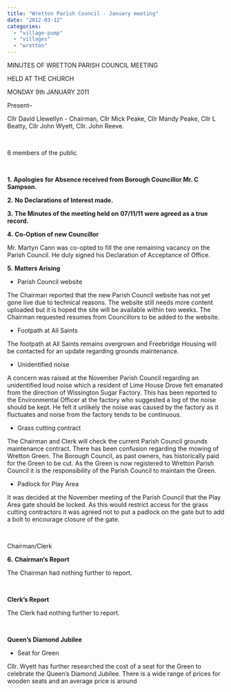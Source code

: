 ```yaml
---
title: "Wretton Parish Council - January meeting"
date: "2012-03-12"
categories: 
  - "village-pump"
  - "villages"
  - "wretton"
---
```


MINUTES OF WRETTON PARISH COUNCIL MEETING

HELD AT THE CHURCH

MONDAY 9th JANUARY 2011

Present–

Cllr David Llewellyn - Chairman, Cllr Mick Peake, Cllr Mandy Peake, Cllr L Beatty, Cllr John Wyett, Cllr. John Reeve.

 

6 members of the public

 

**1\.** **Apologies** **for Absence received from Borough Councillor Mr. C Sampson.**

**2\.** **No Declarations of Interest made.**

**3\.** **The Minutes of the meeting held on** **07/11/11** **were agreed as a true record.**

**4\.** **Co-Option of new Councillor**

Mr. Martyn Cann was co-opted to fill the one remaining vacancy on the Parish Council. He duly signed his Declaration of Acceptance of Office.

**5\.** **Matters Arising**

- Parish Council website

The Chairman reported that the new Parish Council website has not yet gone live due to technical reasons. The website still needs more content uploaded but it is hoped the site will be available within two weeks. The Chairman requested resumes from Councillors to be added to the website.

- Footpath at All Saints

The footpath at All Saints remains overgrown and Freebridge Housing will be contacted for an update regarding grounds maintenance.

- Unidentified noise

A concern was raised at the November Parish Council regarding an unidentified loud noise which a resident of Lime House Drove felt emanated from the direction of Wissington Sugar Factory. This has been reported to the Environmental Officer at the factory who suggested a log of the noise should be kept. He felt it unlikely the noise was caused by the factory as it fluctuates and noise from the factory tends to be continuous.

- Grass cutting contract

The Chairman and Clerk will check the current Parish Council grounds maintenance contract. There has been confusion regarding the mowing of Wretton Green. The Borough Council, as past owners, has historically paid for the Green to be cut. As the Green is now registered to Wretton Parish Council it is the responsibility of the Parish Council to maintain the Green.

- Padlock for Play Area

It was decided at the November meeting of the Parish Council that the Play Area gate should be locked. As this would restrict access for the grass cutting contractors it was agreed not to put a padlock on the gate but to add a bolt to encourage closure of the gate.

 

Chairman/Clerk

**6\.** **Chairman’s Report**

The Chairman had nothing further to report.

 

**Clerk’s Report**

The Clerk had nothing further to report.

 

**Queen’s Diamond Jubilee**

- Seat for Green

Cllr. Wyett has further researched the cost of a seat for the Green to celebrate the Queen’s Diamond Jubilee. There is a wide range of prices for wooden seats and an average price is around
